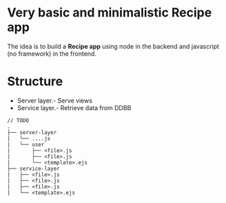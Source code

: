 # Very basic and minimalistic Recipe app

The idea is to build a **Recipe app** using node in the backend and javascript (no framework) in the frontend.

# Structure
* Server layer.- Serve views
* Service layer.- Retrieve data from DDBB

```
// TODO
.
├── server-layer
|   └── ....js
|   └── user
|       ├── <file>.js
|       ├── <file>.js
|       └── <template>.ejs
├── service-layer
|   ├── <file>.js
|   ├── <file>.js
|   ├── <file>.js
|   └── <template>.ejs
```
